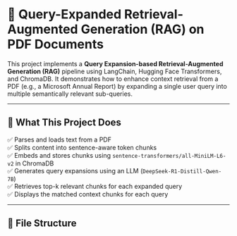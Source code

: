 # 🧠 Query-Expanded Retrieval-Augmented Generation (RAG) on PDF Documents

This project implements a **Query Expansion-based Retrieval-Augmented Generation (RAG)** pipeline using LangChain, Hugging Face Transformers, and ChromaDB. It demonstrates how to enhance context retrieval from a PDF (e.g., a Microsoft Annual Report) by expanding a single user query into multiple semantically relevant sub-queries.

---

## 🔧 What This Project Does

✅ Parses and loads text from a PDF  
✅ Splits content into sentence-aware token chunks  
✅ Embeds and stores chunks using `sentence-transformers/all-MiniLM-L6-v2` in ChromaDB  
✅ Generates query expansions using an LLM (`DeepSeek-R1-Distill-Qwen-7B`)  
✅ Retrieves top-k relevant chunks for each expanded query  
✅ Displays the matched context chunks for each query  

---

## 📁 File Structure

